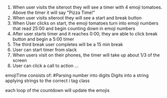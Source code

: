 1. When user visits the siteroot they will see a timer with 4 emoji tomatoes. Above the timer it will say "Pizza Time!"
2. When user visits siteroot they will see a start and break button
3. When User clicks on start, the emoji tomatoes turn into emoji numbers that read 25:00 and begin counting down in emoji numbers
4. After user starts timer and it reaches 0:00, they are able to click break button and begin a 5:00 timer
5. The third break user completes will be a 15 min break
6. User can start timer from slack
7. When users visit on their phones, the timer will take up about 1/3 of the screen
8. User can click a call to action ...

emojiTime
consists of:
#Parsing number into digits
Digits into a string
applying strings to the correct i tag class

each loop of the countdown will update the emojis
